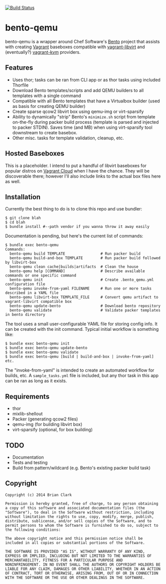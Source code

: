 [![Build Status](https://travis-ci.org/bdclark/bento-qemu.svg?branch=master)](https://travis-ci.org/bdclark/bento-qemu)
# bento-qemu

bento-qemu is a wrapper around Chef Software's
[Bento](http://opscode.github.io/bento) project that assists with creating
[Vagrant](http://vagrantup.com) baseboxes compatible with
[vagrant-libvirt](https://github.com/pradels/vagrant-libvirt) and (eventually?)
[vagrant-kvm](https://github.com/adrahon/vagrant-kvm) providers.


## Features
- Uses thor; tasks can be ran from CLI app or as thor tasks using included Thorfile
- Download Bento templates/scripts and add QEMU builders to all templates with a single command
- Compatible with all Bento templates that have a Virtualbox builder (used as basis for creating QEMU builder)
- Create sparse qcow2 libvirt box using qemu-img or virt-sparsify
- Ability to dynamically "strip" Bento's `minimize.sh` script from template on-the-fly during packer build process (template is parsed and injected to packer STDIN). Saves time (and MB) when using virt-sparsify tool downstream to create basebox.
- Other misc. tasks for template validation, cleanup, etc.

## Hosted Baseboxes
This is a placeholder. I intend to put a handful of libvirt baseboxes for popular distros on
[Vagrant Cloud](https://vagrantcloud.com/) when I have the chance. They will be discoverable
there; however I'll also include links to the actual box files here as well.
## Installation
Currently the best thing to do is to clone this repo and use bundler:

    $ git clone blah
    $ cd blah
    $ bundle install #--path vendor if you wanna throw it away easily

Documentation is pending, but here's the current list of commands:
```
$ bundle exec bento-qemu
Commands:
  bento-qemu build TEMPLATE                # Run packer build
  bento-qemu build-and-box TEMPLATE        # Run packer build followed by libvirt-box
  bento-qemu clean cache|builds|artifacts  # Clean the house
  bento-qemu help [COMMAND]                # Describe available commands or one specific command
  bento-qemu init                          # Create .bento_qemu.yml configuration file
  bento-qemu invoke-from-yaml FILENAME     # Run one or more tasks described in a YAML file
  bento-qemu libvirt-box TEMPLATE_FILE     # Convert qemu artifact to vagrant-libvirt compatible box
  bento-qemu update-bento                  # Download bento repository
  bento-qemu validate                      # Validate packer templates in bento directory
```
The tool uses a small user-configurable YAML file for storing config info.  It can be created with the init command.  Typical initial workflow is something like:
```
$ bundle exec bento-qemu init
$ bundle exec bento-qemu update-bento
$ bundle exec bento-qemu validate
$ bundle exec bento-qemu [build | build-and-box | invoke-from-yaml] etc.
```
The "invoke-from-yaml" is intended to create an automated workflow for builds, etc. A `sample_tasks.yml`
file is included, but any thor task in this app can be ran as long as it exists.

## Requirements
- thor
- mixlib-shellout
- Packer (generating qcow2 files)
- qemu-img (for building libvirt box)
- virt-sparsify (optional, for box building)

## TODO
- Documentation
- Tests and testing
- Build from pattern/wildcard (e.g. Bento's existing packer build task)

## Copyright
```text
Copyright (c) 2014 Brian Clark

Permission is hereby granted, free of charge, to any person obtaining
a copy of this software and associated documentation files (the
"Software"), to deal in the Software without restriction, including
without limitation the rights to use, copy, modify, merge, publish,
distribute, sublicense, and/or sell copies of the Software, and to
permit persons to whom the Software is furnished to do so, subject to
the following conditions:

The above copyright notice and this permission notice shall be
included in all copies or substantial portions of the Software.

THE SOFTWARE IS PROVIDED "AS IS", WITHOUT WARRANTY OF ANY KIND,
EXPRESS OR IMPLIED, INCLUDING BUT NOT LIMITED TO THE WARRANTIES OF
MERCHANTABILITY, FITNESS FOR A PARTICULAR PURPOSE AND
NONINFRINGEMENT. IN NO EVENT SHALL THE AUTHORS OR COPYRIGHT HOLDERS BE
LIABLE FOR ANY CLAIM, DAMAGES OR OTHER LIABILITY, WHETHER IN AN ACTION
OF CONTRACT, TORT OR OTHERWISE, ARISING FROM, OUT OF OR IN CONNECTION
WITH THE SOFTWARE OR THE USE OR OTHER DEALINGS IN THE SOFTWARE.
```
